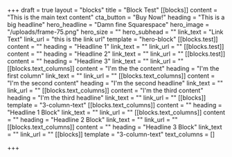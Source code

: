 +++
draft = true
layout = "blocks"
title = "Block Test"
[[blocks]]
content = "This is the main text content"
cta_button = "Buy Now!"
heading = "This is a big headline"
hero_headline = "Damn fine Squarespace"
hero_image = "/uploads/frame-75.png"
hero_size = ""
hero_subhead = ""
link_text = "Link Text"
link_url = "this is the link url"
template = "hero-block"
[[blocks.test]]
content = ""
heading = "Headline 1"
link_text = ""
link_url = ""
[[blocks.test]]
content = ""
heading = "Headline 2"
link_text = ""
link_url = ""
[[blocks.test]]
content = ""
heading = "Headline 3"
link_text = ""
link_url = ""
[[blocks.text_columns]]
content = "I'm the the content"
heading = "I'm the first column"
link_text = ""
link_url = ""
[[blocks.text_columns]]
content = "I'm the second content"
heading = "I'm the second headline"
link_text = ""
link_url = ""
[[blocks.text_columns]]
content = "I'm the third content"
heading = "I'm the third headline"
link_text = ""
link_url = ""
[[blocks]]
template = "3-column-text"
[[blocks.text_columns]]
content = ""
heading = "Headline 1 Block"
link_text = ""
link_url = ""
[[blocks.text_columns]]
content = ""
heading = "Headline 2 Block"
link_text = ""
link_url = ""
[[blocks.text_columns]]
content = ""
heading = "Headline 3 Block"
link_text = ""
link_url = ""
[[blocks]]
template = "3-column-text"
text_columns = []

+++
